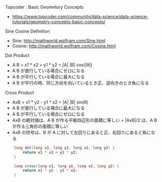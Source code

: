 Topcoder : Basic Geometory Concepts
* https://www.topcoder.com/community/data-science/data-science-tutorials/geometry-concepts-basic-concepts/
 
Sine Cosine Definition
* Sine: http://mathworld.wolfram.com/Sine.html
* Cosine: http://mathworld.wolfram.com/Cosine.html

Dot Product
* A.B = x1 * x2 + y1 * y2 = |A| |B| cos(|θ|)
* A B が直行している場合にゼロになる
* A B が平行している場合に最大になる
* A B が平行の時、同じ方向を向いているとき正、逆向きのとき負になる
 
Cross Product
* AxB = x1 * y2 - y1 * x2 = |A| |B| sin(θ)
* A B が直行している場合に最大になる
* A B が平行している場合にゼロになる
* AxB の絶対値は、A B が作る平衡四辺形の面積に等しい = |AxB|/2 は、A B が作る三角形の面積に等しい
* AxB の符号は、B が A に対して左回りにあると正、右回りにあると負になる

```java
    long dot(long x1, long y1, long x2, long y2) {
        return x1 * x2 + y1 * y2;
    }
    
    long cross(long x1, long y1, long x2, long y2) {
        return x1 * y2 - y1 * x2;
    }
```
 
 
